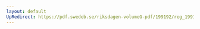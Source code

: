 ```yaml
---
layout: default
UpRedirect: https://pdf.swedeb.se/riksdagen-volumeG-pdf/199192/reg_199192/reg_199192_0250.pdf
---
```

